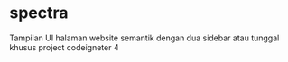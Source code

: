 # spectra
Tampilan UI halaman website semantik dengan dua sidebar atau tunggal khusus project codeigneter 4
